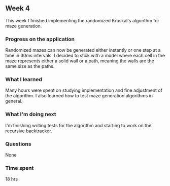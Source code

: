 ## Week 4

This week I finished implementing the randomized Kruskal's algorithm for maze generation.

### Progress on the application

Randomized mazes can now be generated either instantly or one step at a time in 30ms intervals. I decided to stick with a model where each cell
in the maze represents either a solid wall or a path, meaning the walls are the same size as the paths.

### What I learned 

Many hours were spent on studying implementation and fine adjustment of the algorithm. I also learned how to test maze generation algorithms in general.

### What I'm doing next

I'm finishing writing tests for the algorithm and starting to work on the recursive backtracker.

### Questions

None

### Time spent

18 hrs
